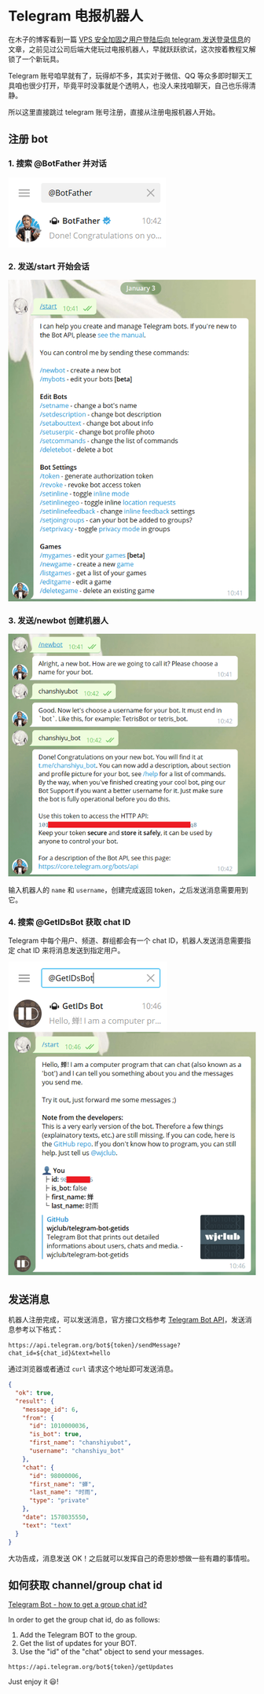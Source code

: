 # Telegram 电报机器人

在木子的博客看到一篇 [VPS 安全加固之用户登陆后向 telegram 发送登录信息](https://blog.502.li/archives/linux-login-alarm-telegram.html)的文章，之前见过公司后端大佬玩过电报机器人，早就跃跃欲试，这次按着教程又解锁了一个新玩具。

Telegram 账号咱早就有了，玩得却不多，其实对于微信、QQ 等众多即时聊天工具咱也很少打开，毕竟平时没事就是个透明人，也没人来找咱聊天，自己也乐得清静。

所以这里直接跳过 telegram 账号注册，直接从注册电报机器人开始。

## 注册 bot

### 1. 搜索 @BotFather 并对话

![@BotFather](https://raw.githubusercontent.com/chanshiyucx/yoi/master/2020/Telegram-电报机器人/@BotFather.png)

### 2. 发送/start 开始会话

![start](https://raw.githubusercontent.com/chanshiyucx/yoi/master/2020/Telegram-电报机器人/start.png)

### 3. 发送/newbot 创建机器人

![newbot](https://raw.githubusercontent.com/chanshiyucx/yoi/master/2020/Telegram-电报机器人/newbot.png)

输入机器人的 `name` 和 `username`，创建完成返回 token，之后发送消息需要用到它。

### 4. 搜索 @GetIDsBot 获取 chat ID

Telegram 中每个用户、频道、群组都会有一个 chat ID，机器人发送消息需要指定 chat ID 来将消息发送到指定用户。

![@GetIDsBot](https://raw.githubusercontent.com/chanshiyucx/yoi/master/2020/Telegram-电报机器人/@GetIDsBot.png)
![chatID](https://raw.githubusercontent.com/chanshiyucx/yoi/master/2020/Telegram-电报机器人/chatID.png)

## 发送消息

机器人注册完成，可以发送消息，官方接口文档参考 [Telegram Bot API](https://core.telegram.org/bots/api)，发送消息参考以下格式：

```
https://api.telegram.org/bot${token}/sendMessage?chat_id=${chat_id}&text=hello
```

通过浏览器或者通过 `curl` 请求这个地址即可发送消息。

```json
{
  "ok": true,
  "result": {
    "message_id": 6,
    "from": {
      "id": 1010000036,
      "is_bot": true,
      "first_name": "chanshiyubot",
      "username": "chanshiyu_bot"
    },
    "chat": {
      "id": 98000006,
      "first_name": "蝉",
      "last_name": "时雨",
      "type": "private"
    },
    "date": 1578035550,
    "text": "text"
  }
}
```

大功告成，消息发送 OK！之后就可以发挥自己的奇思妙想做一些有趣的事情啦。

## 如何获取 channel/group chat id

[Telegram Bot - how to get a group chat id?](https://stackoverflow.com/questions/32423837/telegram-bot-how-to-get-a-group-chat-id)

In order to get the group chat id, do as follows:

1. Add the Telegram BOT to the group.
2. Get the list of updates for your BOT.
3. Use the "id" of the "chat" object to send your messages.

```
https://api.telegram.org/bot${token}/getUpdates
```

Just enjoy it 😃!
